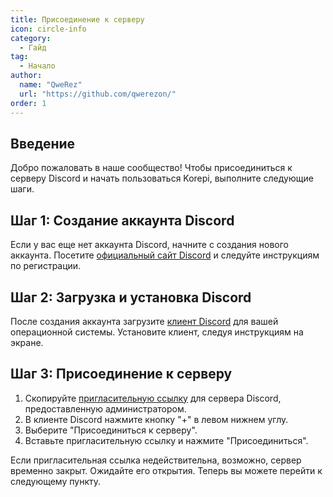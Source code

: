 ```yaml
---
title: Присоединение к серверу
icon: circle-info
category:
  - Гайд
tag:
  - Начало
author: 
  name: "QweRez"
  url: "https://github.com/qwerezon/"
order: 1
---
```


## Введение

Добро пожаловать в наше сообщество! Чтобы присоединиться к серверу Discord и начать пользоваться Korepi, выполните следующие шаги.

## Шаг 1: Создание аккаунта Discord

Если у вас еще нет аккаунта Discord, начните с создания нового аккаунта. Посетите [официальный сайт Discord](https://discord.com/) и следуйте инструкциям по регистрации.

## Шаг 2: Загрузка и установка Discord

После создания аккаунта загрузите [клиент Discord](https://discord.com/download) для вашей операционной системы. Установите клиент, следуя инструкциям на экране.

## Шаг 3: Присоединение к серверу

1. Скопируйте [пригласительную ссылку](https://discord.gg/cottonbuds) для сервера Discord, предоставленную администратором.
2. В клиенте Discord нажмите кнопку "+" в левом нижнем углу.
3. Выберите "Присоединиться к серверу".
4. Вставьте пригласительную ссылку и нажмите "Присоединиться".

Если пригласительная ссылка недействительна, возможно, сервер временно закрыт. Ожидайте его открытия. 
Теперь вы можете перейти к следующему пункту.